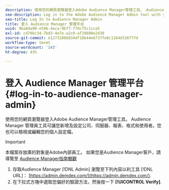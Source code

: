 ```yaml
---
description: 使用您的網頁瀏覽器登入Adobe Audience Manager管理工具。 Audience Manager 管理員工具可讓您新增及設定公司、伺服器、報表、格式和使用者。您也可以檢視或編輯您的個人設定檔。
seo-description: Log in to the Adobe Audience Manager Admin tool with your web browser. The Audience Manager Admin tool lets you add and configure companies, servers, reports, formats, and users. You can also view or edit your personal profile.
seo-title: Log In to Audience Manager Admin
title: 登入 Audience Manager 管理平台
uuid: 9ba84a90-e596-4aca-9bf7-f7dcf5c1cca5
exl-id: cd70bc34-7bd3-4e7e-a2c0-af29608e2438
source-git-commit: e12731066834df18b44e6737fe8c1264d316f7fd
workflow-type: tm+mt
source-wordcount: '143'
ht-degree: 43%

---
```


# 登入 Audience Manager 管理平台 {#log-in-to-audience-manager-admin}

使用您的網頁瀏覽器登入Adobe Audience Manager管理工具。 Audience Manager 管理員工具可讓您新增及設定公司、伺服器、報表、格式和使用者。您也可以檢視或編輯您的個人設定檔。

>[!IMPORTANT]
>
> 本檔案存放庫的對象是Adobe內部員工。 如果您是Audience Manager客戶，請導覽至 [Audience Manager指南概觀](https://experienceleague.adobe.com/docs/audience-manager/user-guide/aam-home.html)

<!-- t_login.xml -->

1. 存取Audience Manager [!DNL Admin] 瀏覽至下列內容以利工具 [!DNL URL]： [https://admin.demdex.com/](https://admin.demdex.com/).
1. 在下拉式方塊中選取您偏好的驗證方法，然後按一下 **[!UICONTROL Verify]**.
